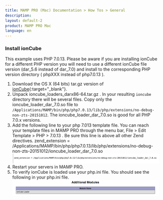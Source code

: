 ```yaml
---
title: MAMP PRO (Mac) Documentation > How Tos > General
description: 
layout: default-2
product: MAMP PRO Mac
language: en
---
```


### Install ionCube

This example uses PHP 7.0.13. Please be aware if you are installing ionCube for a different PHP version you will need to use a different ionCube file version (dar_5.6 instead of dar_7.0) and install to the corresponding PHP version directory ( phpXXX instead of php7.0.13 ).

1. Download the OS X (64 bits) tar.gz version of [ionCube](http://downloads3.ioncube.com/loader_downloads/ioncube_loaders_dar_x86-64.tar.gz){:target="_blank"}. 
2. Unpack ioncube_loaders_darx86-64.tar.gz . In your resulting `ioncube` directory there will be several files. Copy only the ioncube_loader_dar_7.0.so file to `/Applications/MAMP/bin/php/php7.0.13/lib/php/extensions/no-debug-non-zts-20151012`. The ioncube_loader_dar_7.0.so is good for all PHP 7.0.x versions.
3. Add the following line to your php 7.013 template file. You can reach your template files in MAMP PRO through the menu bar, File > Edit Template > PHP > 7.0.13 . Be sure this line is above all other Zend directives.
zend_extension = /Applications/MAMP/bin/php/php7.0.13/lib/php/extensions/no-debug-non-zts-20151012/ioncube_loader_dar_7.0.so
![MAMP](/en/MAMP-PRO-Mac/How-Tos/General/phpTemplate.png)
4. Restart your servers in MAMP PRO.
5. To verify ionCube is loaded use your php.ini file. You should see the following in your php.ini file.
![MAMP](/en/MAMP-PRO-Mac/How-Tos/General/ionCubephpini.png)






